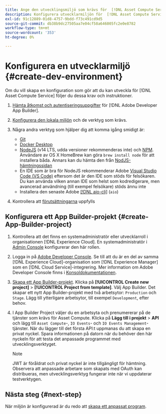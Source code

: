 ```yaml
---
title: Ange den utvecklingsmiljö som krävs för  [!DNL Asset Compute Service]
description: Konfigurera utvecklarmiljön för  [!DNL Asset Compute Service]  för att börja skapa och testa anpassad kod.
exl-id: 91c12889-01d8-4757-9bdd-f73c491cd9d5
source-git-commit: db38b9dc27505aa7e04cf58a646005fc2e0e8782
workflow-type: tm+mt
source-wordcount: '353'
ht-degree: 0%

---
```


# Konfigurera en utvecklarmiljö {#create-dev-environment}

Om du vill skapa en konfiguration som gör att du kan utveckla för [!DNL Asset Compute Service] följer du dessa krav och instruktioner.

1. [Hämta åtkomst och autentiseringsuppgifter](https://developer.adobe.com/app-builder/docs/getting_started/#acquire-access-and-credentials) för [!DNL Adobe Developer App Builder].

1. [Konfigurera den lokala miljön](https://developer.adobe.com/app-builder/docs/getting_started/#local-environment-set-up) och de verktyg som krävs.

1. Några andra verktyg som hjälper dig att komma igång smidigt är:

   * [Git](https://git-scm.com/)
   * [Docker Desktop](https://www.docker.com/get-started)
   * [NodeJS](https://nodejs.org) (v14 LTS, udda versioner rekommenderas inte) och [NPM](https://www.npmjs.com). Användare av OS X HomeBrew kan göra `brew install node` för att installera båda. Annars kan du hämta den från [NodJS-hämtningssidan](https://nodejs.org/en/)
   * En IDE som är bra för NodeJS rekommenderar Adobe [Visual Studio Code (VS Code)](https://code.visualstudio.com) eftersom det är den IDE som stöds för felsökaren. Du kan använda vilken annan IDE som helst som kodredigerare, men avancerad användning (till exempel felsökare) stöds ännu inte
   * Installera den senaste Adobe [[!DNL aio-cli]](https://github.com/adobe/aio-cli) (`aio`)
   <!-- - install using `npm install -g @adobe/aio-cli@7.1.0` -->

1. Kontrollera att [förutsättningarna](/help/using/understand-extensibility.md#prerequisites-and-provisioning) uppfylls

<!--
>[!NOTE]
>
>For now, use [!DNL Adobe I/O] CLI v7.1.0 of and do not use [!DNL Adobe I/O] CLI v8.
-->

## Konfigurera ett App Builder-projekt {#create-App-Builder-project}

1. Kontrollera att det finns en systemadministratör eller utvecklarroll i organisationen [!DNL Experience Cloud]. En systemadministratör i [Admin Console](https://adminconsole.adobe.com/overview) konfigurerar den här rollen.

1. Logga in på [Adobe Developer Console](https://developer.adobe.com/console/user/servicesandapis). Se till att du är en del av samma [!DNL Experience Cloud]-organisation som [!DNL Experience Manager] som en [!DNL Cloud Service]-integrering. Mer information om Adobe Developer Console finns i [Konsoldokumentationen](https://developer.adobe.com/developer-console/docs/guides/).

1. [Skapa ett App Builder-projekt](https://developer.adobe.com/app-builder/docs/getting_started/first_app/). Klicka på **[!UICONTROL Create new project]** > **[!UICONTROL Project from template]**. Välj App Builder. Det skapar ett nytt App Builder-projekt med två arbetsytor: `Production` och `Stage`. Lägg till ytterligare arbetsytor, till exempel `Development`, efter behov.

1. I App Builder Project väljer du en arbetsyta och prenumererar på de tjänster som krävs för Asset Compute. Klicka på **Lägg till i projekt** > **API** och lägg till `Asset Compute`-, `IO Events`- och `IO Events Management`-tjänster. När du lägger till det första API:t uppmanas du att skapa en privat nyckel. Spara informationen på datorn när du behöver den här nyckeln för att testa det anpassade programmet med utvecklingsverktyget.

   >[!NOTE]
   >
   >JWT är föråldrat och privat nyckel är inte tillgängligt för hämtning. Observera att anpassade arbetare som skapats med OAuth kan distribueras, men utvecklingsverktyg fungerar inte när vi uppdaterar testverktygen.

## Nästa steg {#next-step}

När miljön är konfigurerad är du redo att [skapa ett anpassat program](develop-custom-application.md).

<!-- More ideas:
 
* Any steps in the beginning that lead to gotchas later should be called out for caution? For example,
  * don't change some defaults initially
  * know risks when deviating from standard path
  * naming conventions to follow
  * Retrieve and format credentials (YAML file details)

TBD: When aio-cli v8 bugs are resolved, update the AIO CLI install command to remove v7.x reference and instruct users to use the latest version. See CQDOC-18346.

-->

